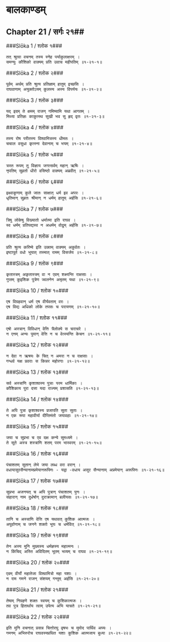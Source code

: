 बालकाण्डम्
===============================


## Chapter 21  / सर्गः २१##


###Slōka 1 / श्लोक १###


    तत् श्रुत्वा वचनम् तस्य स्नेह पर्याकुलाक्षरम् ।
    समन्युः कौशिको वाक्यम् प्रति उवाच महीपतिम् ॥१-२१-१॥


###Slōka 2 / श्लोक २###


    पूर्वम् अर्थम् प्रति श्रुत्य प्रतिज्ञाम् हातुम् इच्छसि ।
    राघवाणाम् अयुक्तोऽयम् कुलस्य अस्य विपर्ययः ॥१-२१-२॥


###Slōka 3 / श्लोक ३###


    यद् इदम् ते क्षमम् राजन् गमिष्यामि यथा आगतम् ।
    मिथ्या प्रतिज्ञः काकुत्स्थ सुखी भव सु हृद् वृतः ॥१-२१-३॥


###Slōka 4 / श्लोक ४###


    तस्य रोष परीतस्य विश्वामित्रस्य धीमतः ।
    चचाल वसुधा कृत्स्ना देवानाम् च भयम् ॥१-२१-४॥


###Slōka 5 / श्लोक ५###


    त्रस्त रूपम् तु विज्ञाय जगत्सर्वम् महान् ऋषिः ।
    नृपतिम् सुव्रतो धीरो वसिष्ठो वाक्यम् अब्रवीत् ॥१-२१-५॥


###Slōka 6 / श्लोक ६###


    इक्ष्वाकूणाम् कुले जातः साक्षात् धर्म इव अपरः ।
    धृतिमान् सुव्रतः श्रीमान् न धर्मम् हातुम् अर्हसि ॥१-२१-६॥


###Slōka 7 / श्लोक ७###


    त्रिषु लोकेषु विख्यातो धर्मात्मा इति राघव ।
    स्व धर्मम् प्रतिपद्यस्व न अधर्मम् वोढुम् अर्हसि ॥१-२१-७॥


###Slōka 8 / श्लोक ८###


    प्रति श्रुत्य करिष्ये इति उक्तम् वाक्यम् अकुर्वतः ।
    इष्टापूर्त वधो भूयात् तस्मात् रामम् विसर्जय ॥१-२१-८॥


###Slōka 9 / श्लोक ९###


    कृतास्त्रम् अकृतास्त्रम् वा न एवम् शक्ष्यन्ति राक्षसाः ।
    गुप्तम् कुइशिक पुत्रेण ज्वलनेन अमृतम् यथा ॥१-२१-९॥


###Slōka 10 / श्लोक १०###


    एष विग्रहवान् धर्म एष वीर्यवताम् वरः ।
    एष विद्य अधिको लोके तपसः च परायणम् ॥१-२१-१०॥


###Slōka 11 / श्लोक ११###


    एषो अस्त्रान् विविधान् वेत्ति त्रैलोक्ये स चराचरे ।
    न एनम् अन्यः पुमान् वेत्ति न च वेत्स्यन्ति केचन ॥१-२१-११॥


###Slōka 12 / श्लोक १२###


    न देवा न ऋषयः के चित् न अमरा न च राक्षसाः ।
    गन्धर्व यक्ष प्रवराः स किन्नर महोरगाः ॥१-२१-१२॥


###Slōka 13 / श्लोक १३###


    सर्व अस्त्राणि कृशाश्वस्य पुत्राः परम धार्मिकाः ।
    कौशिकाय पुरा दत्ता यदा राज्यम् प्रशासति ॥१-२१-१३॥


###Slōka 14 / श्लोक १४###


    ते अपि पुत्रा कृशाश्वस्य प्रजापति सुता सुताः ।
    न एक रूपा महावीर्या दीप्तिमंतो जयावहाः ॥१-२१-१४॥


###Slōka 15 / श्लोक १५###


    जया च सुप्रभा च एव दक्ष कन्ये सुमध्यमे ।
    ते सूते अस्त्र शस्त्राणि शतम् परम भास्वरम् ॥१-२१-१५॥


###Slōka 16 / श्लोक १६###


    पंचाशतम् सुतान् लेभे जया लब्ध वरा वरान् ।
    वधायासुरसैन्यानामप्रमेयानरूपिणः - यद्वा -वधाय असुर सैन्यानाम् अप्रमेयान् अरूपिणः ॥१-२१-१६॥


###Slōka 17 / श्लोक १७###


    सुप्रभा अजनयत् च अपि पुत्रान् पंचाशतम् पुनः ।
    संहारान् नाम दुर्धर्षान् दुराक्रामान् बलीयसः ॥१-२१-१७॥


###Slōka 18 / श्लोक १८###


    तानि च अस्त्राणि वेत्ति एष यथावत् कुशिक आत्मजः ।
    अपूर्वाणाम् च जनने शक्तो भूयः च धर्मवित् ॥१-२१-१८॥


###Slōka 19 / श्लोक १९###


    तेन अस्य मुनि मुख्यस्य धर्मज्ञस्य महात्मनः ।
    न किंचिद् अस्ति अविदितम् भूतम् भव्यम् च राघव ॥१-२१-१९॥


###Slōka 20 / श्लोक २०###


    एवम् वीर्यो महातेजा विश्वामित्रो महा यशाः ।
    न राम गमने राजन् संशयम् गन्तुम् अर्हसि ॥१-२१-२०॥


###Slōka 21 / श्लोक २१###


    तेषाम् निग्रहणे शक्तः स्वयम् च कुशिकात्मजः ।
    तव पुत्र हितार्थाय त्वाम् उपेत्य अभि याचते ॥१-२१-२१॥


###Slōka 22 / श्लोक २२###


    इति मुनि वचनात् प्रसन्न चित्तोरघु वृषभः च मुमोद पार्थिव अग्र्यः ।
    गमनम् अभिरुरोच राघवस्यप्रथित यशाः कुशिक आत्मजाय बुध्या ॥१-२१-२२॥


